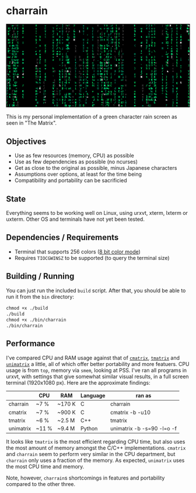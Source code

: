 # charrain

![charrain](example2.png)

This is my personal implementation of a green character rain screen as seen in "The Matrix". 

## Objectives

- Use as few resources (memory, CPU) as possible
- Use as few dependencies as possible (no ncurses)
- Get as close to the original as possible, minus Japanese characters
- Assumptions over options, at least for the time being
- Compatibility and portability can be sacrificied

## State

Everything seems to be working well on Linux, using urxvt, xterm, lxterm or uxterm. Other OS and terminals have not yet been tested.

## Dependencies / Requirements

- Terminal that supports 256 colors ([8 bit color mode](https://en.wikipedia.org/wiki/ANSI_escape_code#8-bit))
- Requires `TIOCGWINSZ` to be supported (to query the terminal size)

## Building / Running

You can just run the included `build` script. After that, you should be able to run it from the `bin` directory:

    chmod +x ./build
    ./build
    chmod +x ./bin/charrain
    ./bin/charrain

## Performance

I've compared CPU and RAM usage against that of [`cmatrix`](https://github.com/abishekvashok/cmatrix), [`tmatrix`](https://github.com/M4444/TMatrix) and [`unimatrix`](https://github.com/will8211/unimatrix) a little, all of which offer better portability and more featuers. CPU usage is from `top`, memory via `smem`, looking at PSS. I've ran all programs in urxvt, with settings that give somewhat similar visual results, in a full screen terminal (1920x1080 px). Here are the approximate findings:

|           | CPU   | RAM    | Language | ran as                     |
|-----------|-------|--------|----------|----------------------------|
|  charrain |  ~7 % | ~170 K | C        | charrain                   |
|   cmatrix |  ~7 % | ~900 K | C        | cmatrix -b -u10            |
|   tmatrix |  ~6 % | ~2.5 M | C++      | tmatrix                    |
| unimatrix | ~11 % | ~9.4 M | Python   | unimatrix -b -s=90 -l=o -f |

It looks like `tmatrix` is the most efficient regarding CPU time, but also uses the most amount of memory amongst the C/C++ implementations. `cmatrix` and `charrain` seem to perform very similar in the CPU department, but `charrain` only uses a fraction of the memory. As expected, `unimatrix` uses the most CPU time and memory.

Note, however, `charrain`s shortcomings in features and portability compared to the other three.

